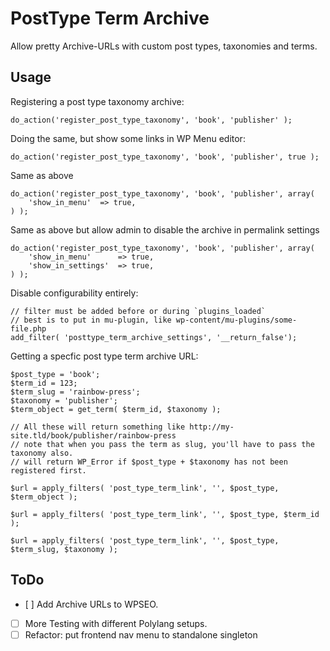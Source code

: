 PostType Term Archive
=====================

Allow pretty Archive-URLs with custom post types, taxonomies and terms.  

Usage
-----

Registering a post type taxonomy archive:

```
do_action('register_post_type_taxonomy', 'book', 'publisher' );
```

Doing the same, but show some links in WP Menu editor:

```
do_action('register_post_type_taxonomy', 'book', 'publisher', true );
```

Same as above

```
do_action('register_post_type_taxonomy', 'book', 'publisher', array(
	'show_in_menu'	=> true,
) );
```

Same as above but allow admin to disable the archive in permalink settings

```
do_action('register_post_type_taxonomy', 'book', 'publisher', array(
	'show_in_menu'		=> true,
	'show_in_settings'	=> true,
) );
```

Disable configurability entirely:

```
// filter must be added before or during `plugins_loaded`
// best is to put in mu-plugin, like wp-content/mu-plugins/some-file.php
add_filter( 'posttype_term_archive_settings', '__return_false');
```


Getting a specfic post type term archive URL:

```
$post_type = 'book';
$term_id = 123;
$term_slug = 'rainbow-press';
$taxonomy = 'publisher';
$term_object = get_term( $term_id, $taxonomy );

// All these will return something like http://my-site.tld/book/publisher/rainbow-press
// note that when you pass the term as slug, you'll have to pass the taxonomy also.
// will return WP_Error if $post_type + $taxonomy has not been registered first.

$url = apply_filters( 'post_type_term_link', '', $post_type, $term_object );

$url = apply_filters( 'post_type_term_link', '', $post_type, $term_id );

$url = apply_filters( 'post_type_term_link', '', $post_type, $term_slug, $taxonomy );
```



ToDo
----

 - [ ] Add Archive URLs to WPSEO.
 - [ ] More Testing with different Polylang setups.
 - [ ] Refactor: put frontend nav menu to standalone singleton
